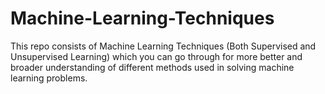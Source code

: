# Machine-Learning-Techniques
This repo consists of Machine Learning Techniques (Both Supervised and Unsupervised Learning) which you can go through for more better and broader understanding of different methods used in solving machine learning problems.
